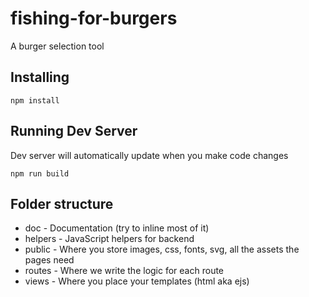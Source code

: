 # fishing-for-burgers
 A burger selection tool

## Installing

`npm install`

## Running Dev Server 

Dev server will automatically update when you make code changes

`npm run build`

## Folder structure 

 - doc - Documentation (try to inline most of it)
 - helpers - JavaScript helpers for backend
 - public - Where you store images, css, fonts, svg, all the assets the pages need
 - routes - Where we write the logic for each route
 - views - Where you place your templates (html aka ejs)
